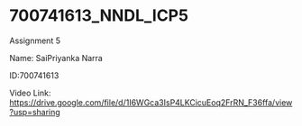 # 700741613_NNDL_ICP5

Assignment 5

Name: SaiPriyanka Narra

ID:700741613

Video Link: https://drive.google.com/file/d/1I6WGca3IsP4LKCicuEoq2FrRN_F36ffa/view?usp=sharing 

